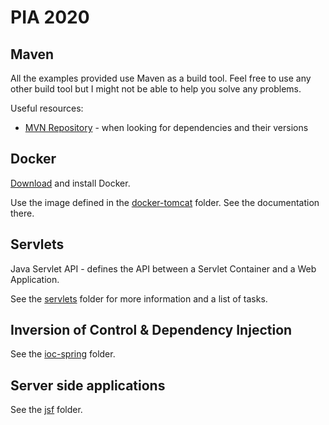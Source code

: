 # PIA 2020

## Maven

All the examples provided use Maven as a build tool. Feel free to use any other build tool but I might
not be able to help you solve any problems.

Useful resources:
* [MVN Repository](https://mvnrepository.com/) - when looking for dependencies and their versions

## Docker

[Download](https://docs.docker.com/get-docker/) and install Docker.

Use the image defined in the [docker-tomcat](docker-tomcat/) folder. See the documentation there.

## Servlets

Java Servlet API - defines the API between a Servlet Container and a Web Application. 

See the [servlets](servlets/) folder for more information and a list of tasks.

## Inversion of Control & Dependency Injection

See the [ioc-spring](ioc-spring/) folder.

## Server side applications

See the [jsf](jsf/) folder.